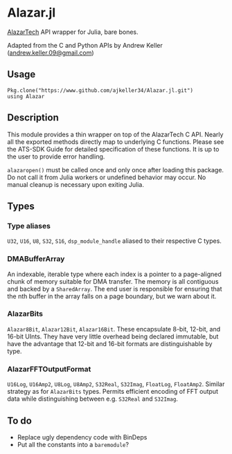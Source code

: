 # Alazar.jl
[AlazarTech](http://www.alazartech.com) API wrapper for Julia, bare bones.

Adapted from the C and Python APIs by Andrew Keller (andrew.keller.09@gmail.com)

## Usage

```
Pkg.clone("https://www.github.com/ajkeller34/Alazar.jl.git")
using Alazar
```

## Description
This module provides a thin wrapper on top of the AlazarTech C
API. Nearly all the exported methods directly map to underlying C
functions. Please see the ATS-SDK Guide for detailed specification of
these functions. It is up to the user to provide error handling.

`alazaropen()` must be called once and only once after loading this package. Do
not call it from Julia workers or undefined behavior may occur. No manual
cleanup is necessary upon exiting Julia.

## Types
### Type aliases
`U32`, `U16`, `U8`, `S32`, `S16`, `dsp_module_handle` aliased to their
respective C types.
### DMABufferArray
An indexable, iterable type where each index is a pointer to a page-aligned
chunk of memory suitable for DMA transfer. The memory is all contiguous and
backed by a `SharedArray`. The end user is responsible for ensuring that the
nth buffer in the array falls on a page boundary, but we warn about it.
### AlazarBits
`Alazar8Bit`, `Alazar12Bit`, `Alazar16Bit`.
These encapsulate 8-bit, 12-bit, and 16-bit UInts. They have very little
overhead being declared immutable, but have the advantage that 12-bit and 16-bit
formats are distinguishable by type.
### AlazarFFTOutputFormat
`U16Log`, `U16Amp2`, `U8Log`, `U8Amp2`,
`S32Real`, `S32Imag`, `FloatLog`, `FloatAmp2`.
Similar strategy as for `AlazarBits` types. Permits efficient encoding of
FFT output data while distinguishing between e.g. `S32Real` and `S32Imag`.

## To do

- Replace ugly dependency code with BinDeps
- Put all the constants into a `baremodule`?
